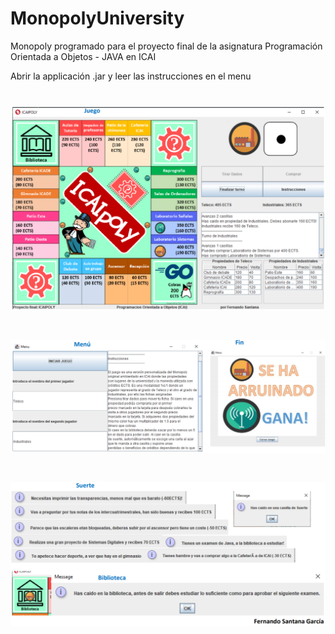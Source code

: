 # MonopolyUniversity
Monopoly programado para el proyecto final de la asignatura Programación Orientada a Objetos - JAVA en ICAI

Abrir la applicación .jar y leer las instrucciones en el menu

# ![](https://raw.githubusercontent.com/fersantanag/MonopolyUniversity/master/images/1.png) 
# ![](https://raw.githubusercontent.com/fersantanag/MonopolyUniversity/master/images/2.png) 
# ![](https://raw.githubusercontent.com/fersantanag/MonopolyUniversity/master/images/3.png) 

